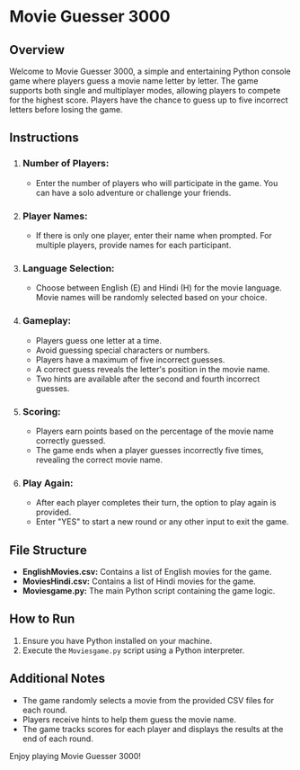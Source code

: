 # Movie Guesser 3000

## Overview

Welcome to Movie Guesser 3000, a simple and entertaining Python console game where players guess a movie name letter by letter. The game supports both single and multiplayer modes, allowing players to compete for the highest score. Players have the chance to guess up to five incorrect letters before losing the game.

## Instructions

1. ### Number of Players:
   - Enter the number of players who will participate in the game. You can have a solo adventure or challenge your friends.

2. ### Player Names:
   - If there is only one player, enter their name when prompted. For multiple players, provide names for each participant.

3. ### Language Selection:
   - Choose between English (E) and Hindi (H) for the movie language. Movie names will be randomly selected based on your choice.

4. ### Gameplay:
   - Players guess one letter at a time.
   - Avoid guessing special characters or numbers.
   - Players have a maximum of five incorrect guesses.
   - A correct guess reveals the letter's position in the movie name.
   - Two hints are available after the second and fourth incorrect guesses.

5. ### Scoring:
   - Players earn points based on the percentage of the movie name correctly guessed.
   - The game ends when a player guesses incorrectly five times, revealing the correct movie name.

6. ### Play Again:
   - After each player completes their turn, the option to play again is provided.
   - Enter "YES" to start a new round or any other input to exit the game.

## File Structure

- **EnglishMovies.csv:** Contains a list of English movies for the game.
- **MoviesHindi.csv:** Contains a list of Hindi movies for the game.
- **Moviesgame.py:** The main Python script containing the game logic.

## How to Run

1. Ensure you have Python installed on your machine.
2. Execute the `Moviesgame.py` script using a Python interpreter.

## Additional Notes

- The game randomly selects a movie from the provided CSV files for each round.
- Players receive hints to help them guess the movie name.
- The game tracks scores for each player and displays the results at the end of each round.

Enjoy playing Movie Guesser 3000!
